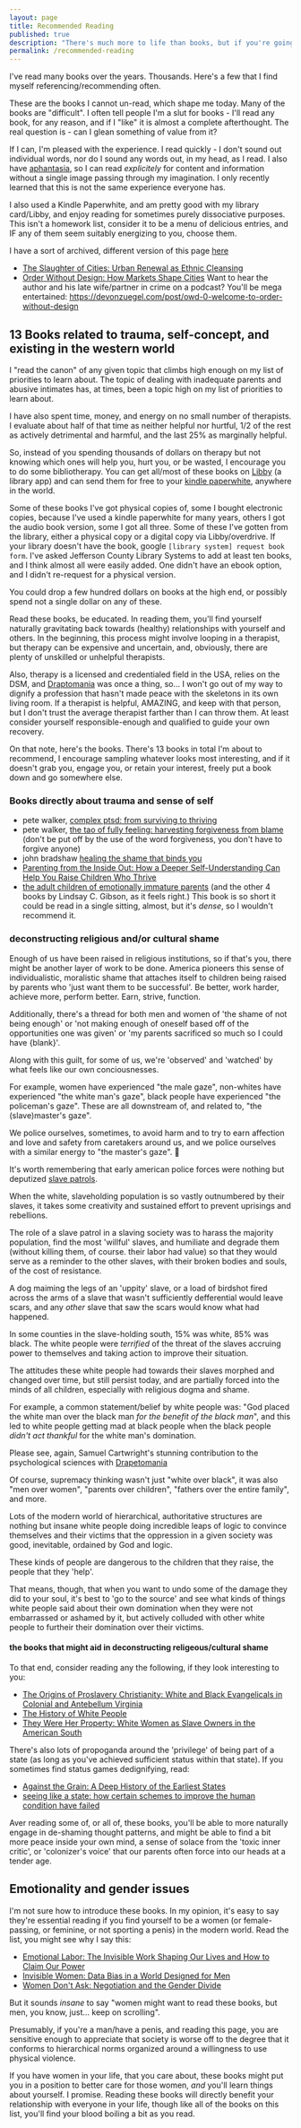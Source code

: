 ```yaml
---
layout: page
title: Recommended Reading
published: true
description: "There's much more to life than books, but if you're going to read some, here's a spot to start"
permalink: /recommended-reading
---
```


I've read many books over the years. Thousands. Here's a few that I find myself referencing/recommending often.

These are the books I cannot un-read, which shape me today. Many of the books are "difficult". I often tell people I'm a slut for books - I'll read any book, for any reason, and if I "like" it is almost a complete afterthought. The real question is - can I glean something of value from it?

If I can, I'm pleased with the experience. I read quickly - I don't sound out individual words, nor do I sound any words out, in my head, as I read. I also have [aphantasia](https://www.facebook.com/notes/2862324277332876/), so I can read _explicitely_ for content and information without a single image passing through my imagination. I only recently learned that this is not the same experience everyone has.

I also used a Kindle Paperwhite, and am pretty good with my library card/Libby, and enjoy reading for sometimes purely dissociative purposes. This isn't a homework list, consider it to be a menu of delicious entries, and IF any of them seem suitably energizing to you, choose them.

I have a sort of archived, different version of this page [here](https://josh.works/recommended-reading-part-two)


- [The Slaughter of Cities: Urban Renewal as Ethnic Cleansing](https://www.fidelitypress.org/book-products/the-slaughter-of-cities)
- [Order Without Design: How Markets Shape Cities](https://www.goodreads.com/book/show/39644188-order-without-design) Want to hear the author and his late wife/partner in crime on a podcast? You'll be mega entertained: https://devonzuegel.com/post/owd-0-welcome-to-order-without-design


## 13 Books related to trauma, self-concept, and existing in the western world

I "read the canon" of any given topic that climbs high enough on my list of priorities to learn about. The topic of dealing with inadequate parents and abusive intimates has, at times, been a topic high on my list of priorities to learn about. 

I have also spent time, money, and energy on no small number of therapists. I evaluate about half of that time as neither helpful nor hurtful, 1/2 of the rest as actively detrimental and harmful, and the last 25% as marginally helpful.

So, instead of you spending thousands of dollars on therapy but not knowing which ones will help you, hurt you, or be wasted, I encourage you to do some bibliotherapy. You can get all/most of these books on [Libby](https://www.overdrive.com/apps/libby) (a library app) and can send them for free to your [kindle paperwhite](https://www.amazon.com/Kindle-Paperwhite-adjustable-Ad-Supported/dp/B08KTZ8249), anywhere in the world. 

Some of these books I've got physical copies of, some I bought electronic copies, because I've used a kindle paperwhite for many years, others I got the audio book version, some I got all three. Some of these I've gotten from the library, either a physical copy or a digital copy via Libby/overdrive. If your library doesn't have the book, google `[library system] request book form`. I've asked Jefferson County Library Systems to add at least ten books, and I think almost all were easily added. One didn't have an ebook option, and I didn't re-request for a physical version.

You could drop a few hundred dollars on books at the high end, or possibly spend not a single dollar on any of these. 

Read these books, be educated. In reading them, you'll find yourself naturally gravitating back towards (healthy) relationships with yourself and others. In the beginning, this process might involve looping in a therapist, but therapy can be expensive and uncertain, and, obviously, there are plenty of unskilled or unhelpful therapists. 

Also, therapy is a licensed and credentialed field in the USA, relies on the DSM, and [Draptomania](https://en.wikipedia.org/wiki/Drapetomania) was once a thing, so... I won't go out of my way to dignify a profession that hasn't made peace with the skeletons in its own living room. If a therapist is helpful, AMAZING, and keep with that person, but I don't trust the average therapist farther than I can throw them. At least consider yourself responsible-enough and qualified to guide your own recovery. 

On that note, here's the books. There's 13 books in total I'm about to recommend, I encourage sampling whatever looks most interesting, and if it doesn't grab you, engage you, or retain your interest, freely put a book down and go somewhere else. 

### Books directly about trauma and sense of self

- pete walker, [complex ptsd: from surviving to thriving](https://www.amazon.com/Complex-PTSD-Surviving-RECOVERING-CHILDHOOD/dp/1492871842)
- pete walker, [the tao of fully feeling: harvesting forgiveness from blame](https://www.amazon.com/Tao-Fully-Feeling-Harvesting-Forgiveness-ebook/dp/B017I3NRRO?ref_=ast_author_dp) (don't be put off by the use of the word forgiveness, you don't have to forgive anyone)
- john bradshaw [healing the shame that binds you](https://www.amazon.com/Healing-Shame-that-Binds-You-ebook/dp/B016P6GC9A/ref=sr_1_1?crid=3DT44LSD5SVSD&keywords=healing+the+shame+that+binds+you&qid=1698413851&s=digital-text&sprefix=healing+the+shame%2Cdigital-text%2C373&sr=1-1)
- [Parenting from the Inside Out: How a Deeper Self-Understanding Can Help You Raise Children Who Thrive](https://www.amazon.com/Parenting-Inside-Out-Self-Understanding-Anniversary-ebook/dp/B00HZ1E5BM/ref=sr_1_1?crid=1W733XLM0RA2Z&keywords=parenting+from+the+inside+out&qid=1698413876&s=digital-text&sprefix=parenting+from+the+%2Cdigital-text%2C344&sr=1-1)
- [the adult children of emotionally immature parents](https://www.amazon.com/Adult-Children-Emotionally-Immature-Parents-ebook/dp/B00TZE87S4?ref_=ast_author_dp) (and the other 4 books by Lindsay C. Gibson, as it feels right.) This book is so short it could be read in a single sitting, almost, but it's _dense_, so I wouldn't recommend it. 

### deconstructing religious and/or cultural shame

Enough of us have been raised in religious institutions, so if that's you, there might be another layer of work to be done. America pioneers this sense of individualistic, moralistic shame that attaches itself to children being raised by parents who 'just want them to be successful'. Be better, work harder, achieve more, perform better. Earn, strive, function.

Additionally, there's a thread for both men and women of 'the shame of not being enough' or 'not making enough of oneself based off of the opportunities one was given' or 'my parents sacrificed so much so I could have {blank}'. 

Along with this guilt, for some of us, we're 'observed' and 'watched' by what feels like our own conciousnesses. 

For example, women have experienced "the male gaze", non-whites have experienced "the white man's gaze", black people have experienced "the policeman's gaze". These are all downstream of, and related to, "the (slave)master's gaze". 

We police ourselves, sometimes, to avoid harm and to try to earn affection and love and safety from caretakers around us, and we police ourselves with a similar energy to "the master's gaze". 🤮

It's worth remembering that early american police forces were nothing but deputized [slave patrols](https://en.wikipedia.org/wiki/Slave_patrol). 

When the white, slaveholding population is so vastly outnumbered by their slaves, it takes some creativity and sustained effort to prevent uprisings and rebellions.

The role of a slave patrol in a slaving society was to harass the majority population, find the most 'willful' slaves, and humiliate and degrade them (without killing them, of course. their labor had value) so that they would serve as a reminder to the other slaves, with their broken bodies and souls, of the cost of resistance. 

A dog maiming the legs of an 'uppity' slave, or a load of birdshot fired across the arms of a slave that wasn't sufficiently defferential would leave scars, and any _other_ slave that saw the scars would know what had happened.

In some counties in the slave-holding south, 15% was white, 85% was black. The white people were _terrified_ of the threat of the slaves accruing power to themselves and taking action to improve their situation.

The attitudes these white people had towards their slaves morphed and changed over time, but still persist today, and are partially forced into the minds of all children, especially with religious dogma and shame. 

For example, a common statement/belief by white people was: "God placed the white man over the black man _for the benefit of the black man_", and this led to white people getting mad at black people when the black people _didn't act thankful_ for the white man's domination. 

Please see, again, Samuel Cartwright's stunning contribution to the psychological sciences with [Drapetomania](https://en.wikipedia.org/wiki/Drapetomania)

Of course, supremacy thinking wasn't just "white over black", it was also "men over women", "parents over children", "fathers over the entire family", and more. 

Lots of the modern world of hierarchical, authoritative structures are nothing but insane white people doing incredible leaps of logic to convince themselves and their victims that the oppression in a given society was good, inevitable, ordained by God and logic. 

These kinds of people are dangerous to the children that they raise, the people that they 'help'. 

That means, though, that when you want to undo some of the damage they did to your soul, it's best to 'go to the source' and see what kinds of things white people said about their own domination when they were not embarrassed or ashamed by it, but actively colluded with other white people to furtheir their domination over their victims. 

#### the books that might aid in deconstructing religeous/cultural shame

To that end, consider reading any the following, if they look interesting to you:

- [The Origins of Proslavery Christianity: White and Black Evangelicals in Colonial and Antebellum Virginia](https://www.goodreads.com/book/show/2507760.The_Origins_of_Proslavery_Christianity?from_search=true&from_srp=true&qid=RxApdAuNZo&rank=1)
- [The History of White People](https://www.goodreads.com/book/show/6919721-the-history-of-white-people)
- [They Were Her Property: White Women as Slave Owners in the American South](https://www.goodreads.com/book/show/40887375-they-were-her-property?ac=1&from_search=true&qid=hpCcgRkOGN&rank=1)

There's also lots of propoganda around the 'privilege' of being part of a state (as long as you've achieved sufficient status within that state). If you sometimes find status games dedignifying, read:

- [Against the Grain: A Deep History of the Earliest States](https://www.amazon.com/Against-Grain-History-Earliest-States/dp/0300182910)
- [seeing like a state: how certain schemes to improve the human condition have failed](https://www.amazon.com/Seeing-Like-State-James-C-Scott-audiobook/dp/B07D2HZXB4/ref=sr_1_1?crid=2FHVDG0449OQY&keywords=seeing+like+a+state&qid=1698414800&s=books&sprefix=seeing+like+a+sta%2Cstripbooks%2C369&sr=1-1)

Aver reading some of, or all of, these books, you'll be able to more naturally engage in de-shaming thought patterns, and might be able to find a bit more peace inside your own mind, a sense of solace from the 'toxic inner critic', or 'colonizer's voice' that our parents often force into our heads at a tender age.

## Emotionality and gender issues 

I'm not sure how to introduce these books. In my opinion, it's easy to say they're essential reading if you find yourself to be a women (or female-passing, or feminine, or not sporting a penis) in the modern world. Read the list, you might see why I say this:

- [Emotional Labor: The Invisible Work Shaping Our Lives and How to Claim Our Power](https://www.amazon.com/Emotional-Labor-Invisible-Shaping-Lives-ebook/dp/B09XL76CVF/ref=tmm_kin_swatch_0?_encoding=UTF8&qid=1698414876&sr=1-1)
- [Invisible Women: Data Bias in a World Designed for Men](https://www.amazon.com/Invisible-Women-Data-World-Designed-ebook/dp/B07N1N6VKT/ref=sr_1_1?crid=1INU1SSL2WTSO&keywords=invisible+women&qid=1698414937&s=digital-text&sprefix=invisible+w%2Cdigital-text%2C607&sr=1-1)
- [Women Don't Ask: Negotiation and the Gender Divide](https://www.amazon.com/Women-Dont-Ask-Negotiation-Gender-ebook/dp/B08CR5GGZL/ref=sr_1_1?crid=3NDIVA561FH2R&keywords=women+don%27t+ask&qid=1698414974&s=digital-text&sprefix=women+don%27t+a%2Cdigital-text%2C369&sr=1-1)

But it sounds _insane_ to say "women might want to read these books, but men, you know, just... keep on scrolling". 

Presumably, if you're a man/have a penis, and reading this page, you are sensitive enough to appreciate that society is worse off to the degree that it conforms to hierarchical norms organized around a willingness to use physical violence. 

If you have women in your life, that you care about, these books might put you in a position to better care for those women, _and_ you'll learn things about yourself. I promise. Reading these books will directly benefit your relationship with everyone in your life, though like all of the books on this list, you'll find your blood boiling a bit as you read.









